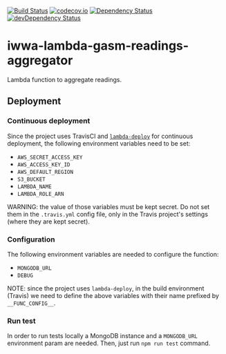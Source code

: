 [![Build Status](https://travis-ci.org/innowatio/iwwa-lambda-gasm-readings-aggregator.svg?branch=master)](https://travis-ci.org/innowatio/iwwa-lambda-gasm-readings-aggregator)
[![codecov.io](https://codecov.io/github/innowatio/iwwa-lambda-gasm-readings-aggregator/coverage.svg?branch=master)](https://codecov.io/github/innowatio/iwwa-lambda-gasm-readings-aggregator?branch=master)
[![Dependency Status](https://david-dm.org/innowatio/iwwa-lambda-gasm-readings-aggregator.svg)](https://david-dm.org/innowatio/iwwa-lambda-gasm-readings-aggregator)
[![devDependency Status](https://david-dm.org/innowatio/iwwa-lambda-gasm-readings-aggregator/dev-status.svg)](https://david-dm.org/innowatio/iwwa-lambda-gasm-readings-aggregator#info=devDependencies)

# iwwa-lambda-gasm-readings-aggregator

Lambda function to aggregate readings.

## Deployment

### Continuous deployment

Since the project uses TravisCI and
[`lambda-deploy`](https://github.com/innowatio/lambda-deploy/) for continuous
deployment, the following environment variables need to be set:

- `AWS_SECRET_ACCESS_KEY`
- `AWS_ACCESS_KEY_ID`
- `AWS_DEFAULT_REGION`
- `S3_BUCKET`
- `LAMBDA_NAME`
- `LAMBDA_ROLE_ARN`

WARNING: the value of those variables must be kept secret. Do not set them in
the `.travis.yml` config file, only in the Travis project's settings (where they
are kept secret).

### Configuration

The following environment variables are needed to configure the function:

- `MONGODB_URL`
- `DEBUG`

NOTE: since the project uses `lambda-deploy`, in the build environment (Travis)
we need to define the above variables with their name prefixed by
`__FUNC_CONFIG__`.

### Run test

In order to run tests locally a MongoDB instance and a `MONGODB_URL` environment
param are needed.
Then, just run `npm run test` command.
